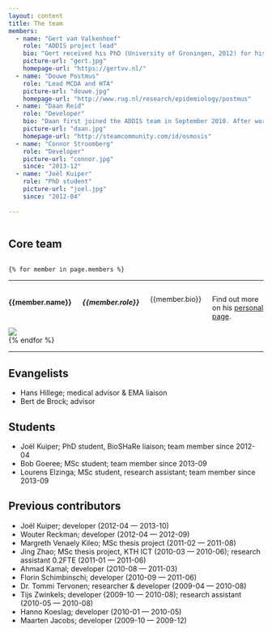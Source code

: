 ```yaml
---
layout: content
title: The team
members:
  - name: "Gert van Valkenhoef"
    role: "ADDIS project lead"
    bio: "Gert received his PhD (University of Groningen, 2012) for his methodological work on evidence-based decision support for drug benefit-risk assessment. During his PhD he also led the software development team that implemented those methods in ADDIS 1. He now oversees the development of ADDIS 2 for the IMI GetReal project. Gert holds an MSc in Artificial Intelligence (University of Groningen, 2009)."
    picture-url: "gert.jpg"
    homepage-url: "https://gertvv.nl/"
  - name: "Douwe Postmus"
    role: "Lead MCDA and HTA"
    picture-url: "douwe.jpg"
    homepage-url: "http://www.rug.nl/research/epidemiology/postmus"
  - name: "Daan Reid"
    role: "Developer"
    bio: "Daan first joined the ADDIS team in September 2010. After working on several other software development projects within the UMCG he rejoined the team on October 2013 to work on ADDIS 2. Daan has a PhD in theoretical biology (University of Groningen, 2010) and an MSc in Artificial Intelligence."
    picture-url: "daan.jpg"
    homepage-url: "http://steamcommunity.com/id/osmosis"
  - name: "Connor Stroomberg"
    role: "Developer"
    picture-url: "connor.jpg"
    since: "2013-12"
  - name: "Joël Kuiper"
    role: "PhD student"
    picture-url: "joel.jpg"
    since: "2012-04"
   
---
```


<div class="row">
	<div class="large-12 columns">
<h2>Core team</h2>
	</div>
</div>

	{% for member in page.members %}
<div class="row">
	<hr>
	<div class="large-8 columns">
		<h4>{{member.name}}</h4>
		<h5>{{member.role}}</h5>
		<p>{{member.bio}}</p>
		<p>Find out more on his <a href="{{member.homepage-url}}" title="{{member.name}}">personal page</a>.
	</div>
	<div class="large-3 columns">
		<img class="screen-shot" src="/images/about/{{member.picture-url}}">
	</div>
</div>
	{% endfor %}
<hr>

## Evangelists

- Hans Hillege; medical advisor & EMA liaison
- Bert de Brock; advisor

## Students

- Joël Kuiper; PhD student, BioSHaRe liaison; team member since 2012-04
- Bob Goeree; MSc student; team member since 2013-09
- Lourens Elzinga; MSc student, research assistant; team member since 2013-09

## Previous contributors

- Joël Kuiper; developer (2012-04 — 2013-10)
- Wouter Reckman; developer (2012-04 — 2012-09)
- Margreth Venaely Kileo; MSc thesis project (2011-02 — 2011-08)
- Jing Zhao; MSc thesis project, KTH ICT (2010-03 — 2010-06); research assistant 0.2FTE (2011-01 — 2011-06)
- Ahmad Kamal; developer (2010-08 — 2011-03)
- Florin Schimbinschi; developer (2010-09 — 2011-06)
- Dr. Tommi Tervonen; researcher & developer (2009-04 — 2010-08)
- Tijs Zwinkels; developer (2009-10 — 2010-08); research assistant (2010-05 — 2010-08)
- Hanno Koeslag; developer (2010-01 — 2010-05)
- Maarten Jacobs; developer (2009-10 — 2009-12)
